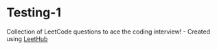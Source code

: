 # Testing-1
Collection of LeetCode questions to ace the coding interview! - Created using [LeetHub](https://github.com/QasimWani/LeetHub)
